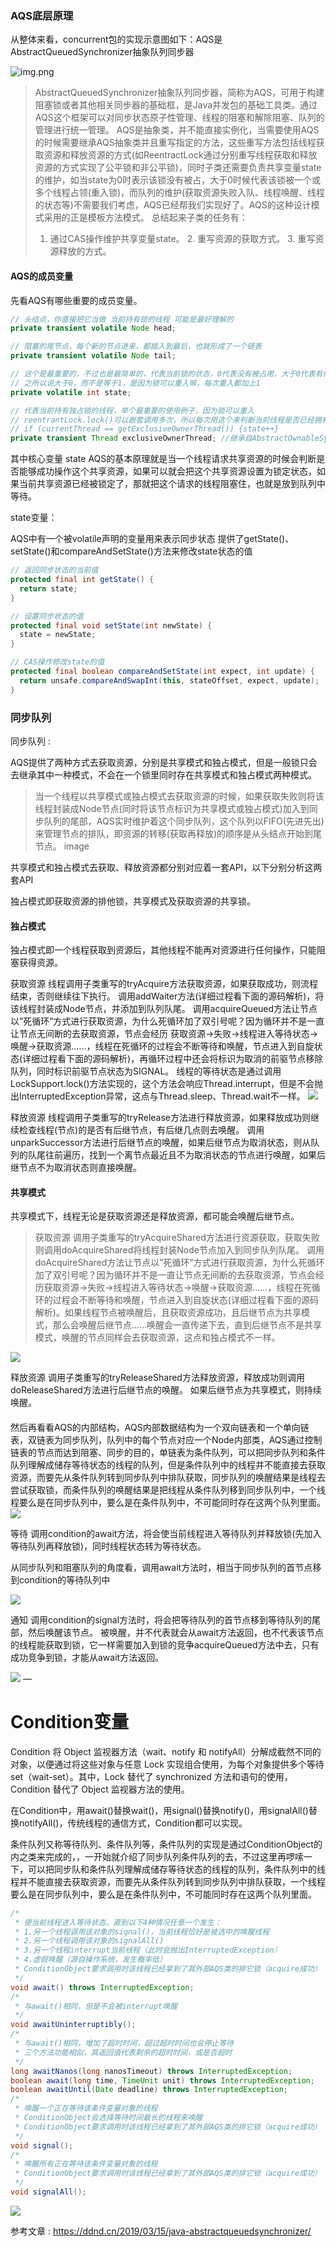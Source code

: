 ### AQS底层原理 
从整体来看，concurrent包的实现示意图如下：AQS是AbstractQueuedSynchronizer抽象队列同步器

![img.png](assets/AQS/img.png)

> AbstractQueuedSynchronizer抽象队列同步器，简称为AQS，可用于构建阻塞锁或者其他相关同步器的基础框，是Java并发包的基础工具类。通过AQS这个框架可以对同步状态原子性管理、线程的阻塞和解除阻塞、队列的管理进行统一管理。
  AQS是抽象类，并不能直接实例化，当需要使用AQS的时候需要继承AQS抽象类并且重写指定的方法，这些重写方法包括线程获取资源和释放资源的方式(如ReentractLock通过分别重写线程获取和释放资源的方式实现了公平锁和非公平锁)，同时子类还需要负责共享变量state的维护，如当state为0时表示该锁没有被占，大于0时候代表该锁被一个或多个线程占领(重入锁)，而队列的维护(获取资源失败入队、线程唤醒、线程的状态等)不需要我们考虑，AQS已经帮我们实现好了。AQS的这种设计模式采用的正是模板方法模式。
  总结起来子类的任务有：
>1. 通过CAS操作维护共享变量state。
    2. 重写资源的获取方式。
    3. 重写资源释放的方式。

#### AQS的成员变量

先看AQS有哪些重要的成员变量。
```java
// 头结点，你直接把它当做 当前持有锁的线程 可能是最好理解的
private transient volatile Node head;

// 阻塞的尾节点，每个新的节点进来，都插入到最后，也就形成了一个链表
private transient volatile Node tail;

// 这个是最重要的，不过也是最简单的，代表当前锁的状态，0代表没有被占用，大于0代表有线程持有当前锁
// 之所以说大于0，而不是等于1，是因为锁可以重入嘛，每次重入都加上1
private volatile int state;

// 代表当前持有独占锁的线程，举个最重要的使用例子，因为锁可以重入
// reentrantLock.lock()可以嵌套调用多次，所以每次用这个来判断当前线程是否已经拥有了锁
// if (currentThread == getExclusiveOwnerThread()) {state++}
private transient Thread exclusiveOwnerThread; //继承自AbstractOwnableSynchronizer
```

其中核心变量 state
AQS的基本原理就是当一个线程请求共享资源的时候会判断是否能够成功操作这个共享资源，如果可以就会把这个共享资源设置为锁定状态，如果当前共享资源已经被锁定了，那就把这个请求的线程阻塞住，也就是放到队列中等待。

state变量：

AQS中有一个被volatile声明的变量用来表示同步状态
提供了getState()、setState()和compareAndSetState()方法来修改state状态的值


```java
// 返回同步状态的当前值
protected final int getState() {  
  return state;
}

// 设置同步状态的值
protected final void setState(int newState) { 
  state = newState;
}

// CAS操作修改state的值
protected final boolean compareAndSetState(int expect, int update) {
  return unsafe.compareAndSwapInt(this, stateOffset, expect, update);
}


```


### 同步队列
同步队列 : 

AQS提供了两种方式去获取资源，分别是共享模式和独占模式，但是一般锁只会去继承其中一种模式，不会在一个锁里同时存在共享模式和独占模式两种模式。

>当一个线程以共享模式或独占模式去获取资源的时候，如果获取失败则将该线程封装成Node节点(同时将该节点标识为共享模式或独占模式)加入到同步队列的尾部，AQS实时维护着这个同步队列，这个队列以FIFO(先进先出)来管理节点的排队，即资源的转移(获取再释放)的顺序是从头结点开始到尾节点。
 image
 
 共享模式和独占模式去获取、释放资源都分别对应着一套API，以下分别分析这两套API
 
 独占模式即获取资源的排他锁，共享模式及获取资源的共享锁。
 
#### 独占模式
独占模式即一个线程获取到资源后，其他线程不能再对资源进行任何操作，只能阻塞获得资源。

获取资源
线程调用子类重写的tryAcquire方法获取资源，如果获取成功，则流程结束，否则继续往下执行。
调用addWaiter方法(详细过程看下面的源码解析)，将该线程封装成Node节点，并添加到队列队尾。
调用acquireQueued方法让节点以”死循环”方式进行获取资源，为什么死循环加了双引号呢？因为循环并不是一直让节点无间断的去获取资源，节点会经历 获取资源->失败->线程进入等待状态->唤醒->获取资源……，线程在死循环的过程会不断等待和唤醒，节点进入到自旋状态(详细过程看下面的源码解析)，再循环过程中还会将标识为取消的前驱节点移除队列，同时标识前驱节点状态为SIGNAL。
线程的等待状态是通过调用LockSupport.lock()方法实现的，这个方法会响应Thread.interrupt，但是不会抛出InterruptedException异常，这点与Thread.sleep、Thread.wait不一样。
![](https://gitee.com/gaowangcn/images/raw/master/blog/20211029183232.png)

释放资源
线程调用子类重写的tryRelease方法进行释放资源，如果释放成功则继续检查线程(节点)的是否有后继节点，有后继几点则去唤醒。
调用unparkSuccessor方法进行后继节点的唤醒，如果后继节点为取消状态，则从队列的队尾往前遍历，找到一个离节点最近且不为取消状态的节点进行唤醒，如果后继节点不为取消状态则直接唤醒。


#### 共享模式

共享模式下，线程无论是获取资源还是释放资源，都可能会唤醒后继节点。

>获取资源
 调用子类重写的tryAcquireShared方法进行资源获取，获取失败则调用doAcquireShared将线程封装Node节点加入到同步队列队尾。
 调用doAcquireShared方法让节点以”死循环”方式进行获取资源，为什么死循环加了双引号呢？因为循环并不是一直让节点无间断的去获取资源，节点会经历获取资源->失败->线程进入等待状态->唤醒->获取资源……，线程在死循环的过程会不断等待和唤醒，节点进入到自旋状态(详细过程看下面的源码解析)。如果线程节点被唤醒后，且获取资源成功，且后继节点为共享模式，那么会唤醒后继节点……唤醒会一直传递下去，直到后继节点不是共享模式，唤醒的节点同样会去获取资源，这点和独占模式不一样。
>
![](https://gitee.com/gaowangcn/images/raw/master/blog/WechatIMG20.png)

释放资源
调用子类重写的tryReleaseShared方法释放资源，释放成功则调用doReleaseShared方法进行后继节点的唤醒。
如果后继节点为共享模式，则持续唤醒。


#### 


然后再看看AQS的内部结构，AQS内部数据结构为一个双向链表和一个单向链表，双链表为同步队列，队列中的每个节点对应一个Node内部类，AQS通过控制链表的节点而达到阻塞、同步的目的，单链表为条件队列，可以把同步队列和条件队列理解成储存等待状态的线程的队列，但是条件队列中的线程并不能直接去获取资源，而要先从条件队列转到同步队列中排队获取，同步队列的唤醒结果是线程去尝试获取锁，而条件队列的唤醒结果是把线程从条件队列移到同步队列中，一个线程要么是在同步队列中，要么是在条件队列中，不可能同时存在这两个队列里面。
![](https://gitee.com/gaowangcn/images/raw/master/blog/WechatIMG18.png)

等待
调用condition的await方法，将会使当前线程进入等待队列并释放锁(先加入等待队列再释放锁)，同时线程状态转为等待状态。

从同步队列和阻塞队列的角度看，调用await方法时，相当于同步队列的首节点移到condition的等待队列中

![](https://gitee.com/gaowangcn/images/raw/master/blog/20190329235046853.jpeg)


通知
调用condition的signal方法时，将会把等待队列的首节点移到等待队列的尾部，然后唤醒该节点。
被唤醒，并不代表就会从await方法返回，也不代表该节点的线程能获取到锁，它一样需要加入到锁的竞争acquireQueued方法中去，只有成功竞争到锁，才能从await方法返回。

![](https://gitee.com/gaowangcn/images/raw/master/blog/20211029182411.png)
—

# Condition变量
Condition 将 Object 监视器方法（wait、notify 和 notifyAll）分解成截然不同的对象，以便通过将这些对象与任意 Lock 实现组合使用，为每个对象提供多个等待 set（wait-set）。其中，Lock 替代了 synchronized 方法和语句的使用，Condition 替代了 Object 监视器方法的使用。

在Condition中，用await()替换wait()，用signal()替换notify()，用signalAll()替换notifyAll()，传统线程的通信方式，Condition都可以实现。

条件队列又称等待队列、条件队列等，条件队列的实现是通过ConditionObject的内之类来完成的，，一开始就介绍了同步队列条件队列的去，不过这里再啰嗦一下，可以把同步队和条件队列理解成储存等待状态的线程的队列，条件队列中的线程并不能直接去获取资源，而要先从条件队列转到同步队列中排队获取，一个线程要么是在同步队列中，要么是在条件队列中，不可能同时存在这两个队列里面。


```java
/* 
 * 使当前线程进入等待状态，直到以下4种情况任意一个发生：
 * 1.另一个线程调用该对象的signal()，当前线程恰好是被选中的唤醒线程
 * 2.另一个线程调用该对象的signalAll()
 * 3.另一个线程interrupt当前线程（此时会抛出InterruptedException）
 * 4.虚假唤醒（源自操作系统，发生概率低）
 * ConditionObject要求调用时该线程已经拿到了其外部AQS类的排它锁（acquire成功）
 */
void await() throws InterruptedException;
/* 
 * 与await()相同，但是不会被interrupt唤醒
 */
void awaitUninterruptibly();
/* 
 * 与await()相同，增加了超时时间，超过超时时间也会停止等待
 * 三个方法功能相似，其返回值代表剩余的超时时间，或是否超时
 */
long awaitNanos(long nanosTimeout) throws InterruptedException;
boolean await(long time, TimeUnit unit) throws InterruptedException;
boolean awaitUntil(Date deadline) throws InterruptedException;
/* 
 * 唤醒一个正在等待该条件变量对象的线程
 * ConditionObject会选择等待时间最长的线程来唤醒
 * ConditionObject要求调用时该线程已经拿到了其外部AQS类的排它锁（acquire成功）
 */
void signal();
/* 
 * 唤醒所有正在等待该条件变量对象的线程
 * ConditionObject要求调用时该线程已经拿到了其外部AQS类的排它锁（acquire成功）
 */
void signalAll();

```
![](https://gitee.com/gaowangcn/images/raw/master/blog/WechatIMG21.png)

参考文章 : https://ddnd.cn/2019/03/15/java-abstractqueuedsynchronizer/